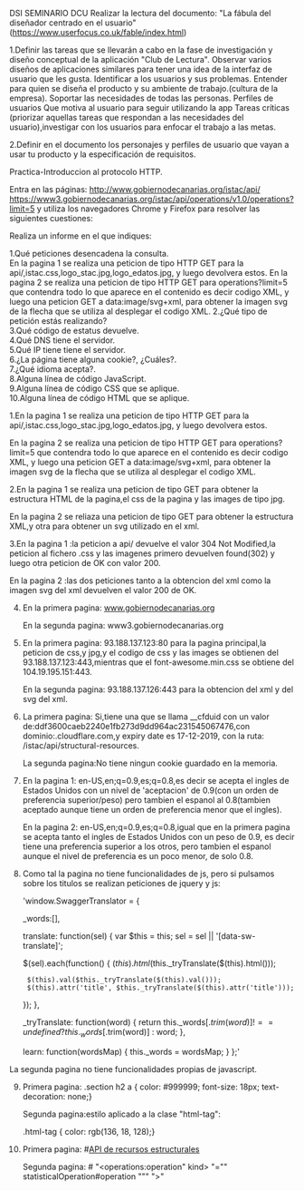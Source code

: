 DSI SEMINARIO DCU
Realizar la lectura del documento: "La fábula del diseñador centrado en el usuario" (https://www.userfocus.co.uk/fable/index.html)
 
1.Definir las tareas que se llevarán a cabo en la fase de investigación y diseño conceptual de la aplicación "Club de Lectura".
	Observar varios diseños de aplicaciones similares para tener una idea de la interfaz de usuario que les gusta.
	Identificar a los usuarios y sus problemas. Entender para quien se diseña el producto y su ambiente de trabajo.(cultura de la empresa).
	Soportar las necesidades de todas las personas.
	Perfiles de usuarios
	Que motiva al usuario para seguir utilizando la app
	Tareas críticas (priorizar aquellas tareas que respondan a las necesidades del usuario),investigar con los usuarios para enfocar el trabajo a las metas.
	
2.Definir en el documento los personajes y perfiles de usuario que vayan a usar tu producto y la especificación de requisitos.
	

Practica-Introduccion al protocolo HTTP.

Entra en las páginas: http://www.gobiernodecanarias.org/istac/api/ https://www3.gobiernodecanarias.org/istac/api/operations/v1.0/operations?limit=5 y utiliza los navegadores Chrome y Firefox para resolver las siguientes cuestiones:

Realiza un informe en el que indiques:

1.Qué peticiones desencadena la consulta.<br />
	En la pagina 1 se realiza una peticion de tipo HTTP GET para la api/,istac.css,logo_stac.jpg,logo_edatos.jpg, y luego devolvera estos.
	En la pagina 2 se realiza una peticion de tipo HTTP GET para operations?limit=5 que contendra todo lo que aparece en el contenido es decir codigo XML, y luego una peticion GET a data:image/svg+xml, para obtener la imagen svg de la flecha que se utiliza al desplegar el codigo XML.
2.¿Qué tipo de petición estás realizando? <br />
3.Qué código de estatus devuelve.<br />
4.Qué DNS tiene el servidor.<br />
5.Qué IP tiene tiene el servidor.<br />
6.¿La página tiene alguna cookie?, ¿Cuáles?.<br />
7.¿Qué idioma acepta?.<br />
8.Alguna línea de código JavaScript. <br />
9.Alguna línea de código CSS que se aplique. <br />
10.Alguna línea de código HTML que se aplique. <br />

1.En la pagina 1 se realiza una peticion de tipo HTTP GET para la api/,istac.css,logo_stac.jpg,logo_edatos.jpg, y luego devolvera estos.

  En la pagina 2 se realiza una peticion de tipo HTTP GET para operations?limit=5 que contendra todo lo que aparece en el contenido es decir codigo XML, y luego una peticion GET a data:image/svg+xml, para obtener la imagen svg de la flecha que se utiliza al desplegar el codigo XML.

2.En la pagina 1 se realiza una peticion de tipo GET para obtener la estructura HTML de la pagina,el css de la pagina y las images de tipo jpg.

  En la pagina 2 se reliaza una peticion de tipo GET para obtener la estructura XML,y otra para obtener un svg utilizado en el xml.

3.En la pagina 1 :la peticion a api/ devuelve el valor 304 Not Modified,la peticion al fichero .css y las imagenes primero devuelven found(302) y luego otra peticion de OK con valor 200.

  En la pagina 2 :las dos peticiones tanto a la obtencion del xml como la imagen svg del xml devuelven el valor 200 de OK.

4. En la primera pagina: www.gobiernodecanarias.org

   En la segunda pagina: www3.gobiernodecanarias.org

5. En la primera pagina: 93.188.137.123:80 para la pagina principal,la peticion de css,y jpg,y el codigo de css y las images se obtienen del 93.188.137.123:443,mientras que el font-awesome.min.css se obtiene del 104.19.195.151:443.

   En la segunda pagina: 93.188.137.126:443 para la obtencion del xml y del svg del xml.
  
6. La primera pagina: Si,tiene una que se llama __cfduid con un valor de:ddf3600caeb2240e1fb273d9dd964ac231545067476,con dominio:.cloudflare.com,y expiry date es 17-12-2019, con la ruta: /istac/api/structural-resources.

   La segunda pagina:No tiene ningun cookie guardado en la memoria.

7. En la pagina 1: en-US,en;q=0.9,es;q=0.8,es decir se acepta el ingles de Estados Unidos con un nivel de 'aceptacion' de 0.9(con un orden de preferencia superior/peso) pero tambien el espanol al 0.8(tambien aceptado aunque tiene un orden de preferencia menor que el ingles).

   En la pagina 2: en-US,en;q=0.9,es;q=0.8,igual que en la primera pagina se acepta tanto el ingles de Estados Unidos con un peso de 0.9, es decir tiene una preferencia superior a los otros, pero tambien el espanol aunque el nivel de preferencia es un poco menor, de solo 0.8.

8. Como tal la pagina no tiene funcionalidades de js, pero si pulsamos sobre los titulos se realizan peticiones de jquery y js:
  
   'window.SwaggerTranslator = {

    _words:[],

    translate: function(sel) {
      var $this = this;
      sel = sel || '[data-sw-translate]';

      $(sel).each(function() {
        $(this).html($this._tryTranslate($(this).html()));

        $(this).val($this._tryTranslate($(this).val()));
        $(this).attr('title', $this._tryTranslate($(this).attr('title')));
      });
    },

    _tryTranslate: function(word) {
      return this._words[$.trim(word)] !== undefined ? this._words[$.trim(word)] : word;
    },

    learn: function(wordsMap) {
      this._words = wordsMap;
    }
  };'

  La segunda pagina no tiene funcionalidades propias de javascript.

9.  Primera pagina:
    .section h2 a {
       color: #999999;
       font-size: 18px;
       text-decoration: none;}
  
    Segunda pagina:estilo aplicado a la clase "html-tag":

    .html-tag {
      color: rgb(136, 18, 128);}

10. Primera pagina: #<a href="http://www.gobiernodecanarias.org/istac/api/structural-resources/v1.0/#/" alt="API de recursos estructurales">API de recursos estructurales</a>

    Segunda pagina: #<span class="html-tag">
                    "<operations:operation"
		   <span class="html-attribute">
			<span class="html-attribute-name">kind></span>
		          "=""
			  <span class="html-attribute-value">
			   statisticalOperation#operation</span>
			   """
			   </span>
			    ">"
			   </span>
